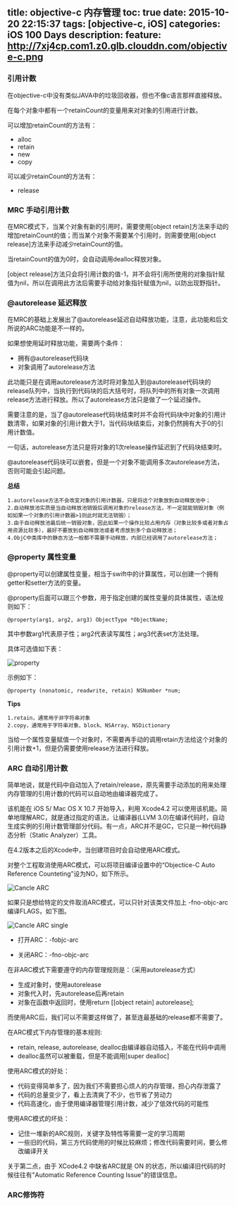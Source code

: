 title: objective-c 内存管理
toc: true
date: 2015-10-20 22:15:37
tags: [objective-c, iOS]
categories: iOS 100 Days
description: 
feature: http://7xj4cp.com1.z0.glb.clouddn.com/objective-c.png
---

### 引用计数

在objective-c中没有类似JAVA中的垃圾回收器，但也不像c语言那样直接释放。

在每个对象中都有一个retainCount的变量用来对对象的引用进行计数。

可以增加retainCount的方法有：

+ alloc
+ retain
+ new
+ copy

可以减少retainCount的方法有：

+ release

### MRC 手动引用计数

在MRC模式下，当某个对象有新的引用时，需要使用[object retain]方法来手动的增加retainCount的值；而当某个对象不需要某个引用时，则需要使用[object release]方法来手动减少retainCount的值。

当retainCount的值为0时，会自动调用dealloc释放对象。

[object release]方法只会将引用计数的值-1，并不会将引用所使用的对象指针赋值为nil，所以在调用此方法后需要手动给对象指针赋值为nil，以防出现野指针。

### @autorelease 延迟释放

在MRC的基础上发展出了@autorelease延迟自动释放功能，注意，此功能和后文所说的ARC功能是不一样的。

如果想使用延时释放功能，需要两个条件：

+ 拥有@autorelease代码块
+ 对象调用了autorelease方法

此功能只是在调用autorelease方法时将对象加入到@autorelease代码块的release队列中，当执行到代码块的后大括号时，将队列中的所有对象一次调用release方法进行释放。所以了autorelease方法只是做了一个延迟操作。

需要注意的是，当了@autorelease代码块结束时并不会将代码块中对象的引用计数清零，如果对象的引用计数大于1，当代码块结束后，对象仍然拥有大于0的引用计数值。

一句话，autorelease方法只是将对象的1次release操作延迟到了代码块结束时。

@autorelease代码块可以嵌套，但是一个对象不能调用多次autorelease方法，否则可能会引起问题。

**总结**

    1.autorelease方法不会改变对象的引用计数器，只是将这个对象放到自动释放池中；
    2.自动释放池实质是当自动释放池销毁后调用对象的release方法，不一定就能销毁对象（例如如果一个对象的引用计数器>1则此时就无法销毁）；
    3.由于自动释放池最后统一销毁对象，因此如果一个操作比较占用内存（对象比较多或者对象占用资源比较多），最好不要放到自动释放池或者考虑放到多个自动释放池；
    4.ObjC中类库中的静态方法一般都不需要手动释放，内部已经调用了autorelease方法；

### @property 属性变量

@property可以创建属性变量，相当于swift中的计算属性，可以创建一个拥有getter和setter方法的变量。

@property后面可以跟三个参数，用于指定创建的属性变量的具体属性，语法规则如下：

```
@property(arg1, arg2, arg3) ObjectType *ObjectName;
```

其中参数arg1代表原子性；arg2代表读写属性；arg3代表set方法处理。

具体可选值如下表：

![property](http://7xj4cp.com1.z0.glb.clouddn.com/property.png)

示例如下：

```
@property (nonatomic, readwrite, retain) NSNumber *num;
```

**Tips**

    1.retain，通常用于非字符串对象
    2.copy，通常用于字符串对象、block、NSArray、NSDictionary
    
当给一个属性变量赋值一个对象时，不需要再手动的调用retain方法给这个对象的引用计数+1，但是仍需要使用release方法进行释放。

### ARC 自动引用计数

简单地说，就是代码中自动加入了retain/release，原先需要手动添加的用来处理内存管理的引用计数的代码可以自动地由编译器完成了。

该机能在 iOS 5/ Mac OS X 10.7 开始导入，利用 Xcode4.2 可以使用该机能。简单地理解ARC，就是通过指定的语法，让编译器(LLVM 3.0)在编译代码时，自动生成实例的引用计数管理部分代码。有一点，ARC并不是GC，它只是一种代码静态分析（Static Analyzer）工具。

在4.2版本之后的Xcode中，当创建项目时会自动使用ARC模式。

对整个工程取消使用ARC模式，可以将项目编译设置中的“Objectice-C Auto Reference Counteting”设为NO，如下所示。

![Cancle ARC](http://7xj4cp.com1.z0.glb.clouddn.com/arc_no.png)

如果只是想给特定的文件取消ARC模式，可以只针对该类文件加上 -fno-objc-arc 编译FLAGS，如下图。

![Cancle ARC single](http://7xj4cp.com1.z0.glb.clouddn.com/arc_no_single.png)

+ 打开ARC：-fobjc-arc

+ 关闭ARC：-fno-objc-arc

在非ARC模式下需要遵守的内存管理规则是：（采用autorelease方式）

+ 生成对象时，使用autorelease
+ 对象代入时，先autorelease后再retain
+ 对象在函数中返回时，使用return [[object retain] autorelease];

而使用ARC后，我们可以不需要这样做了，甚至连最基础的release都不需要了。

在ARC模式下内存管理的基本规则:

+ retain, release, autorelease, dealloc由编译器自动插入，不能在代码中调用
+ dealloc虽然可以被重载，但是不能调用[super dealloc]

使用ARC模式的好处：

+ 代码变得简单多了，因为我们不需要担心烦人的内存管理，担心内存泄露了
+ 代码的总量变少了，看上去清爽了不少，也节省了劳动力
+ 代码高速化，由于使用编译器管理引用计数，减少了低效代码的可能性

使用ARC模式的坏处：

+ 记住一堆新的ARC规则，关键字及特性等需要一定的学习周期
+ 一些旧的代码，第三方代码使用的时候比较麻烦；修改代码需要时间，要么修改编译开关

关于第二点，由于 XCode4.2 中缺省ARC就是 ON 的状态，所以编译旧代码的时候往往有"Automatic Reference Counting Issue"的错误信息。

### ARC修饰符















